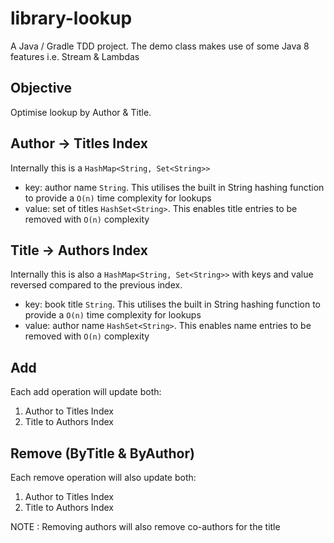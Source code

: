 # library-lookup
A Java / Gradle TDD project. The demo class makes use of some Java 8 features i.e. Stream & Lambdas

## Objective
Optimise lookup by Author & Title.

## Author -> Titles Index
Internally this is a `HashMap<String, Set<String>>`
- key: author name `String`. This utilises the built in String hashing function to provide a `O(n)` time complexity for lookups
- value: set of titles `HashSet<String>`. This enables title entries to be removed with `O(n)` complexity

## Title -> Authors Index
Internally this is also a `HashMap<String, Set<String>>` with keys and value reversed compared to the previous index.
- key: book title `String`. This utilises the built in String hashing function to provide a `O(n)` time complexity for lookups
- value: author name `HashSet<String>`. This enables name entries to be removed with `O(n)` complexity

## Add
Each add operation will update both: 
  1. Author to Titles Index
  2. Title to Authors Index

## Remove (ByTitle & ByAuthor)
Each remove operation will also update both: 
  1. Author to Titles Index
  2. Title to Authors Index

NOTE : Removing authors will also remove co-authors for the title
